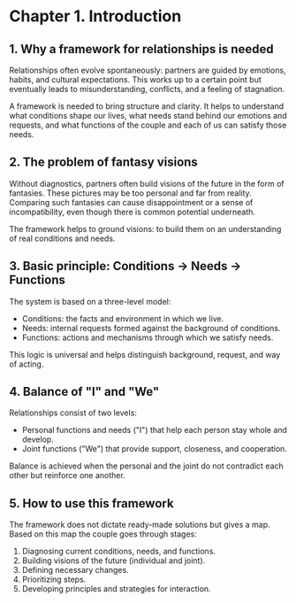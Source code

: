 # Chapter 1. Introduction

## 1. Why a framework for relationships is needed

Relationships often evolve spontaneously: partners are guided by emotions, habits, and cultural expectations. This works up to a certain point but eventually leads to misunderstanding, conflicts, and a feeling of stagnation.

A framework is needed to bring structure and clarity. It helps to understand what conditions shape our lives, what needs stand behind our emotions and requests, and what functions of the couple and each of us can satisfy those needs.

## 2. The problem of fantasy visions

Without diagnostics, partners often build visions of the future in the form of fantasies. These pictures may be too personal and far from reality. Comparing such fantasies can cause disappointment or a sense of incompatibility, even though there is common potential underneath.

The framework helps to ground visions: to build them on an understanding of real conditions and needs.

## 3. Basic principle: Conditions → Needs → Functions

The system is based on a three-level model:

- Conditions: the facts and environment in which we live.
- Needs: internal requests formed against the background of conditions.
- Functions: actions and mechanisms through which we satisfy needs.

This logic is universal and helps distinguish background, request, and way of acting.

## 4. Balance of "I" and "We"

Relationships consist of two levels:

- Personal functions and needs ("I") that help each person stay whole and develop.
- Joint functions ("We") that provide support, closeness, and cooperation.

Balance is achieved when the personal and the joint do not contradict each other but reinforce one another.

## 5. How to use this framework

The framework does not dictate ready-made solutions but gives a map. Based on this map the couple goes through stages:

1. Diagnosing current conditions, needs, and functions.
2. Building visions of the future (individual and joint).
3. Defining necessary changes.
4. Prioritizing steps.
5. Developing principles and strategies for interaction.
